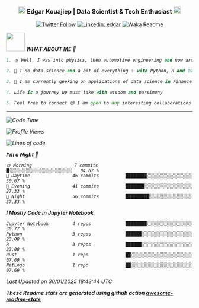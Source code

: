 <div align="center">
<h3><img src="https://slackmojis.com/emojis/34454-engineer/download" width="20">  Edgar Kouajiep | Data Scientist & Tech Enthusiast <img src="https://slackmojis.com/emojis/66362-typingcat/download" width="20"/>  </h3>
</div>

<div align="center">

[![Twitter Follow](https://img.shields.io/twitter/follow/ragde8901_?label=Follow)](https://twitter.com/intent/follow?screen_name=ragde8901_)
[![Linkedin: edgar](https://img.shields.io/badge/-edgar-blue?style=flat-square&logo=Linkedin&logoColor=white&link=https://www.linkedin.com/in/edgar-kouajiep-3131b227/)](https://www.linkedin.com/in/edgar-kouajiep-3131b227/)
![Waka Readme](https://github.com/anmol098/anmol098/workflows/Waka%20Readme/badge.svg)
</div>

<img src="https://media.giphy.com/media/VgCDAzcKvsR6OM0uWg/giphy.gif" width="50"> <em><b> WHAT ABOUT ME 💬 </b> 

```python
1. 🛸 Well, I was into physics, then automotive engineering and now artificial intelligence

2. 🔭 I do data science and a bit of everything ✨ with Python, R and 10+ others.

3. 🌱 I am currently geeking on applications of data science in Finance

4. Life is a journey we must take with wisdom and parsimony

5. Feel free to connect 😊 I am open to any interesting collaborations
```

---
<!--START_SECTION:waka-->
![Code Time](http://img.shields.io/badge/Code%20Time-62%20hrs%2041%20mins-blue)

![Profile Views](http://img.shields.io/badge/Profile%20Views-1-blue)

![Lines of code](https://img.shields.io/badge/From%20Hello%20World%20I%27ve%20Written-176.8%20thousand%20lines%20of%20code-blue)

**I'm a Night 🦉** 

```text
🌞 Morning                7 commits           █░░░░░░░░░░░░░░░░░░░░░░░░   04.67 % 
🌆 Daytime                46 commits          ████████░░░░░░░░░░░░░░░░░   30.67 % 
🌃 Evening                41 commits          ███████░░░░░░░░░░░░░░░░░░   27.33 % 
🌙 Night                  56 commits          █████████░░░░░░░░░░░░░░░░   37.33 % 
```


**I Mostly Code in Jupyter Notebook** 

```text
Jupyter Notebook         4 repos             ████████░░░░░░░░░░░░░░░░░   30.77 % 
Python                   3 repos             ██████░░░░░░░░░░░░░░░░░░░   23.08 % 
R                        3 repos             ██████░░░░░░░░░░░░░░░░░░░   23.08 % 
Rust                     1 repo              ██░░░░░░░░░░░░░░░░░░░░░░░   07.69 % 
NetLogo                  1 repo              ██░░░░░░░░░░░░░░░░░░░░░░░   07.69 % 
```




 Last Updated on 30/01/2025 18:43:44 UTC
<!--END_SECTION:waka-->

**These Readme stats are generated using github action [awesome-readme-stats](https://github.com/anmol098/waka-readme-stats)**


